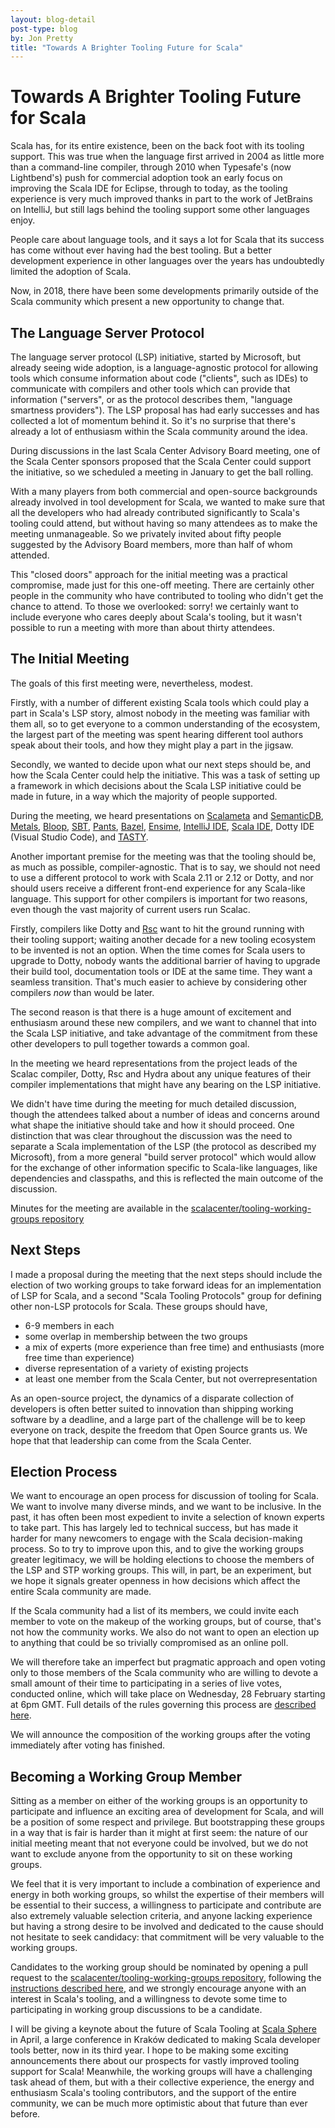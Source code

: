 ```yaml
---
layout: blog-detail
post-type: blog
by: Jon Pretty
title: "Towards A Brighter Tooling Future for Scala"
---
```


# Towards A Brighter Tooling Future for Scala

Scala has, for its entire existence, been on the back foot with its tooling
support. This was true when the language first arrived in 2004 as little more
than a command-line compiler, through 2010 when Typesafe's (now Lightbend's)
push for commercial adoption took an early focus on improving the Scala IDE for
Eclipse, through to today, as the tooling experience is very much improved
thanks in part to the work of JetBrains on IntelliJ, but still lags behind the
tooling support some other languages enjoy.

People care about language tools, and it says a lot for Scala that its success
has come without ever having had the best tooling. But a better development
experience in other languages over the years has undoubtedly limited the
adoption of Scala.

Now, in 2018, there have been some developments primarily outside of the Scala
community which present a new opportunity to change that.

## The Language Server Protocol

The language server protocol (LSP) initiative, started by Microsoft, but
already seeing wide adoption, is a language-agnostic protocol for allowing
tools which consume information about code ("clients", such as IDEs) to
communicate with compilers and other tools which can provide that information
("servers", or as the protocol describes them, "language smartness providers").
The LSP proposal has had early successes and has collected a lot of momentum
behind it. So it's no surprise that there's already a lot of enthusiasm within
the Scala community around the idea.

During discussions in the last Scala Center Advisory Board meeting, one of the
Scala Center sponsors proposed that the Scala Center could support the
initiative, so we scheduled a meeting in January to get the ball rolling.

With a many players from both commercial and open-source backgrounds already
involved in tool development for Scala, we wanted to make sure that all the
developers who had already contributed significantly to Scala's tooling could
attend, but without having so many attendees as to make the meeting
unmanageable. So we privately invited about fifty people suggested by the
Advisory Board members, more than half of whom attended.

This "closed doors" approach for the initial meeting was a practical
compromise, made just for this one-off meeting. There are certainly other
people in the community who have contributed to tooling who didn't get the
chance to attend. To those we overlooked: sorry! we certainly want to include
everyone who cares deeply about Scala's tooling, but it wasn't possible to run
a meeting with more than about thirty attendees.

## The Initial Meeting

The goals of this first meeting were, nevertheless, modest.

Firstly, with a number of different existing Scala tools which could play a
part in Scala's LSP story, almost nobody in the meeting was familiar with them
all, so to get everyone to a common understanding of the ecosystem, the largest
part of the meeting was spent hearing different tool authors speak about their
tools, and how they might play a part in the jigsaw.

Secondly, we wanted to decide upon what our next steps should be, and how the
Scala Center could help the initiative. This was a task of setting up a
framework in which decisions about the Scala LSP initiative could be made in
future, in a way which the majority of people supported.

During the meeting, we heard presentations on
[Scalameta](https://scalameta.org/) and
[SemanticDB](https://github.com/scalameta/scalameta/blob/master/semanticdb/README.md),
[Metals](https://github.com/scalameta/metals),
[Bloop](https://github.com/scalacenter/bloop),
[SBT](https://www.scala-sbt.org/),
[Pants](https://www.pantsbuild.org/docs),
[Bazel](https://bazel.build/),
[Ensime](https://github.com/ensime), [IntelliJ
IDE](https://www.jetbrains.com/idea/), [Scala IDE](http://scala-ide.org/),
Dotty IDE (Visual Studio Code),
and [TASTY](https://goo.gl/Mn6EhH).

Another important premise for the meeting was that the tooling should be, as
much as possible, compiler-agnostic. That is to say, we should not need to use
a different protocol to work with Scala 2.11 or 2.12 or Dotty, and nor should
users receive a different front-end experience for any Scala-like language.
This support for other compilers is important for two reasons, even though the
vast majority of current users run Scalac.

Firstly, compilers like Dotty and
[Rsc](https://github.com/twitter/reasonable-scala) want to hit the ground
running with their tooling support; waiting another decade for a new tooling
ecosystem to be invented is not an option.  When the time comes for Scala users
to upgrade to Dotty, nobody wants the additional barrier of having to upgrade
their build tool, documentation tools or IDE at the same time. They want a
seamless transition. That's much easier to achieve by considering other
compilers *now* than would be later.

The second reason is that there is a huge amount of excitement and enthusiasm
around these new compilers, and we want to channel that into the Scala LSP
initiative, and take advantage of the commitment from these other developers to
pull together towards a common goal.

In the meeting we heard representations from the project leads of the Scalac
compiler, Dotty, Rsc and Hydra about any unique features of their compiler
implementations that might have any bearing on the LSP initiative.

We didn't have time during the meeting for much detailed discussion, though the
attendees talked about a number of ideas and concerns around what shape the
initiative should take and how it should proceed. One distinction that was
clear throughout the discussion was the need to separate a Scala implementation
of the LSP (the protocol as described my Microsoft), from a more general "build
server protocol" which would allow for the exchange of other information
specific to Scala-like languages, like dependencies and classpaths, and this
is reflected the main outcome of the discussion.

Minutes for the meeting are available in the
[scalacenter/tooling-working-groups
repository](https://github.com/scalacenter/tooling-working-groups/blob/master/meetings/2018-01-17/minutes.md)

## Next Steps

I made a proposal during the meeting that the next steps should include the
election of two working groups to take forward ideas for an implementation of
LSP for Scala, and a second "Scala Tooling Protocols" group for defining other
non-LSP protocols for Scala. These groups should have,

 - 6-9 members in each
 - some overlap in membership between the two groups
 - a mix of experts (more experience than free time) and enthusiasts (more free
   time than experience)
 - diverse representation of a variety of existing projects
 - at least one member from the Scala Center, but not overrepresentation

As an open-source project, the dynamics of a disparate collection of developers
is often better suited to innovation than shipping working software by a
deadline, and a large part of the challenge will be to keep everyone on track,
despite the freedom that Open Source grants us. We hope that that leadership
can come from the Scala Center.

## Election Process

We want to encourage an open process for discussion of tooling for Scala. We
want to involve many diverse minds, and we want to be inclusive. In the past,
it has often been most expedient to invite a selection of known experts to take
part. This has largely led to technical success, but has made it harder for
many newcomers to engage with the Scala decision-making process. So to try to
improve upon this, and to give the working groups greater legitimacy, we will
be holding elections to choose the members of the LSP and STP working groups.
This will, in part, be an experiment, but we hope it signals greater openness
in how decisions which affect the entire Scala community are made.

If the Scala community had a list of its members, we could invite each member
to vote on the makeup of the working groups, but of course, that's not how the
community works. We also do not want to open an election up to anything that
could be so trivially compromised as an online poll.

We will therefore take an imperfect but pragmatic approach and open voting only
to those members of the Scala community who are willing to devote a small
amount of their time to participating in a series of live votes, conducted
online, which will take place on Wednesday, 28 February starting at 6pm GMT.
Full details of the rules governing this process are [described
here](https://github.com/scalacenter/tooling-working-groups/blob/master/nominations/election.md).

We will announce the composition of the working groups after the voting
immediately after voting has finished.

## Becoming a Working Group Member

Sitting as a member on either of the working groups is an opportunity to
participate and influence an exciting area of development for Scala, and will
be a position of some respect and privilege. But bootstrapping these groups in
a way that is fair is harder than it might at first seem: the nature of our
initial meeting meant that not everyone could be involved, but we do not want
to exclude anyone from the opportunity to sit on these working groups.

We feel that it is very important to include a combination of experience and
energy in both working groups, so whilst the expertise of their members will be
essential to their success, a willingness to participate and contribute are
also extremely valuable selection criteria, and anyone lacking experience but
having a strong desire to be involved and dedicated to the cause should not
hesitate to seek candidacy: that commitment will be very valuable to the
working groups.

Candidates to the working group should be nominated by opening a pull request
to the [scalacenter/tooling-working-groups
repository](https://github.com/scalacenter/tooling-working-groups), following
the [instructions described
here](https://github.com/scalacenter/tooling-working-groups/blob/master/nominations/README.md),
and we strongly encourage anyone with an interest in Scala's tooling, and a
willingness to devote some time to participating in working group discussions
to be a candidate.

I will be giving a keynote about the future of Scala Tooling at [Scala
Sphere](http://scala.sphere.it/) in April, a large conference in Kraków
dedicated to making Scala developer tools better, now in its third year. I hope
to be making some exciting announcements there about our prospects for vastly
improved tooling support for Scala! Meanwhile, the working groups will have a
challenging task ahead of them, but with a their collective experience, the
energy and enthusiasm Scala's tooling contributors, and the support of the
entire community, we can be much more optimistic about that future than ever
before.


